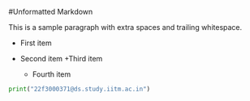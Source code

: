 #Unformatted Markdown

This is a sample paragraph with extra spaces and trailing whitespace.

- First item
- Second item
  +Third item

  - Fourth item

```py
print("22f3000371@ds.study.iitm.ac.in")

```
